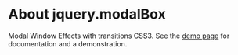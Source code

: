 # About jquery.modalBox

Modal Window Effects with transitions CSS3. See the [demo page](http://vladrub.github.io/jquery.modalBox/) for documentation and a demonstration.
